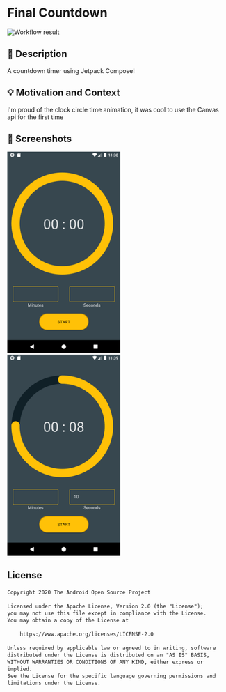 # Final Countdown

![Workflow result](https://github.com/peterMonteer/final-countdown/workflows/Check/badge.svg)


## :scroll: Description
A countdown timer using Jetpack Compose!


## :bulb: Motivation and Context
I'm proud of the clock circle time animation, it was cool to use the Canvas api for the first time


## :camera_flash: Screenshots
<!-- You can add more screenshots here if you like -->
<img src="/results/screenshot_1.png" width="260">&emsp;<img src="/results/screenshot_2.png" width="260">

## License
```
Copyright 2020 The Android Open Source Project

Licensed under the Apache License, Version 2.0 (the "License");
you may not use this file except in compliance with the License.
You may obtain a copy of the License at

    https://www.apache.org/licenses/LICENSE-2.0

Unless required by applicable law or agreed to in writing, software
distributed under the License is distributed on an "AS IS" BASIS,
WITHOUT WARRANTIES OR CONDITIONS OF ANY KIND, either express or implied.
See the License for the specific language governing permissions and
limitations under the License.
```